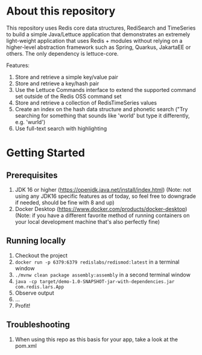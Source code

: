 # About this repository

This repository uses Redis core data structures, RediSearch and TimeSeries to build a simple Java/Lettuce application that demonstrates an extremely light-weight application that uses Redis + modules without relying on a higher-level abstraction framework such as Spring, Quarkus, JakartaEE or others. The only dependency is lettuce-core.

Features:

1. Store and retrieve a simple key/value pair
2. Store and retrieve a key/hash pair
3. Use the Lettuce Commands interface to extend the supported command set outside of the Redis OSS command set
4. Store and retrieve a collection of RedisTimeSeries values
5. Create an index on the hash data structure and phonetic search ("Try searching for something that sounds like 'world' but type it differently, e.g. 'wurld')
6. Use full-text search with highlighting

# Getting Started

## Prerequisites

1. JDK 16 or higher (https://openjdk.java.net/install/index.html) (Note: not using any JDK16 specific features as of today, so feel free to downgrade if needed, should be fine with 8 and up)
2. Docker Desktop (https://www.docker.com/products/docker-desktop) (Note: if you have a different favorite method of running containers on your local development machine that's also perfectly fine)

## Running locally

1. Checkout the project
2. `docker run -p 6379:6379 redislabs/redismod:latest` in a terminal window
3. `./mvnw clean package assembly:assembly` in a second terminal window
4. `java -cp target/demo-1.0-SNAPSHOT-jar-with-dependencies.jar com.redis.lars.App`
5. Observe output
6. ...
7. Profit!

## Troubleshooting

1. When using this repo as this basis for your app, take a look at the pom.xml